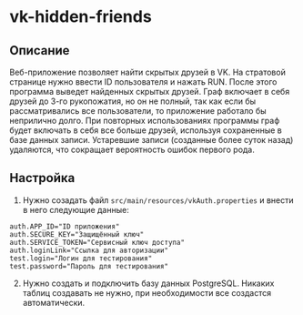 # vk-hidden-friends

## Описание

Веб-приложение позволяет найти скрытых друзей в VK.
На стратовой странице нужно ввести ID пользователя и нажать RUN.
После этого программа выведет найденных скрытых друзей.
Граф включает в себя друзей до 3-го рукопожатия, но он не полный, так как если бы рассматривались все пользователи, то приложение работало бы неприлично долго.
При повторных использованиях программы граф будет включать в себя все больше друзей, используя сохраненные в базе данных записи.
Устаревшие записи (созданные более суток назад) удаляются, что сокращает вероятность ошибок первого рода.

## Настройка

1. Нужно созадать файл `src/main/resources/vkAuth.properties` и внести в него следующие данные:

```
auth.APP_ID="ID приложения"
auth.SECURE_KEY="Защищённый ключ"
auth.SERVICE_TOKEN="Сервисный ключ доступа"
auth.loginLink="Ссылка для авторизации"
test.login="Логин для тестирования"
test.password="Пароль для тестирования"
```

2. Нужно создать и подключить базу данных PostgreSQL.
Никаких таблиц создавать не нужно, при необходимости все создастся автоматически.
